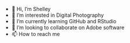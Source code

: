 - 👋 Hi, I’m Shelley
- 👀 I’m interested in Digital Photography
- 🌱 I’m currently learning GitHub and RStudio
- 💞️ I’m looking to collaborate on Adobe software
- 📫 How to reach me 

<!---
greers46/greers46 is a ✨ special ✨ repository because its `README.md` (this file) appears on your GitHub profile.
You can click the Preview link to take a look at your changes.
--->
